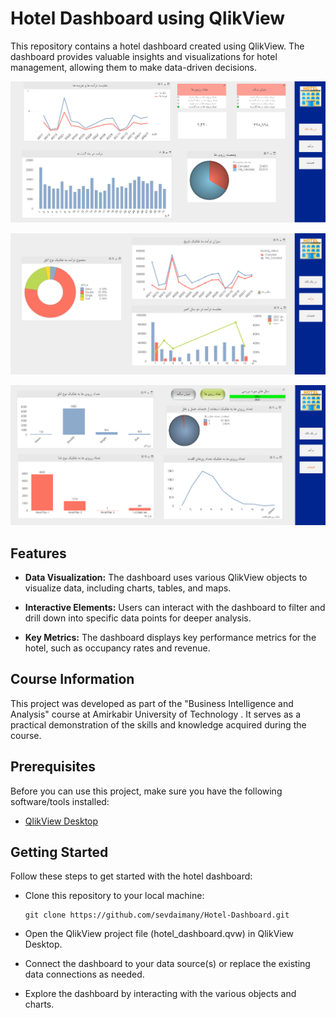 
# Hotel Dashboard using QlikView


This repository contains a hotel dashboard created using QlikView. The dashboard provides valuable insights and visualizations for hotel management, allowing them to make data-driven decisions.


![Dashboard Screenshot](https://github.com/sevdaimany/Hotel-Dashboard/blob/master/Screenshot_1.png)

![Dashboard Screenshot](https://github.com/sevdaimany/Hotel-Dashboard/blob/master/Screenshot_2.png)

![Dashboard Screenshot](https://github.com/sevdaimany/Hotel-Dashboard/blob/master/Screenshot_3.png)




## Features

- **Data Visualization:** The dashboard uses various QlikView objects to visualize data, including charts, tables, and maps.

- **Interactive Elements:** Users can interact with the dashboard to filter and drill down into specific data points for deeper analysis.

- **Key Metrics:** The dashboard displays key performance metrics for the hotel, such as occupancy rates and revenue.

## Course Information

This project was developed as part of the "Business Intelligence and Analysis" course at Amirkabir University of Technology . It serves as a practical demonstration of the skills and knowledge acquired 
during the course.

## Prerequisites

Before you can use this project, make sure you have the following software/tools installed:

- [QlikView Desktop](https://www.qlik.com/us/products/qlikview)

## Getting Started

Follow these steps to get started with the hotel dashboard:

*  Clone this repository to your local machine:

   ```shell
   git clone https://github.com/sevdaimany/Hotel-Dashboard.git
   ```

*  Open the QlikView project file (hotel_dashboard.qvw) in QlikView Desktop.

* Connect the dashboard to your data source(s) or replace the existing data connections as needed.

* Explore the dashboard by interacting with the various objects and charts.


